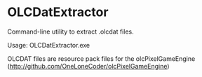 # OLCDatExtractor
Command-line utility to extract .olcdat files.

Usage: OLCDatExtractor.exe <input-file>

OLCDAT files are resource pack files for the olcPixelGameEngine (http://github.com/OneLoneCoder/olcPixelGameEngine)
